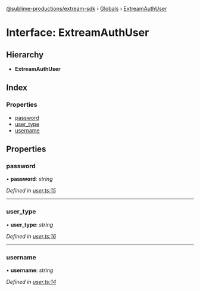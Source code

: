 [@sublime-productions/extream-sdk](../README.md) › [Globals](../globals.md) › [ExtreamAuthUser](extreamauthuser.md)

# Interface: ExtreamAuthUser

## Hierarchy

* **ExtreamAuthUser**

## Index

### Properties

* [password](extreamauthuser.md#password)
* [user_type](extreamauthuser.md#user_type)
* [username](extreamauthuser.md#username)

## Properties

###  password

• **password**: *string*

*Defined in [user.ts:15](https://github.com/Extream-SaaS/ex-sdk/blob/b2de5a9/src/user.ts#L15)*

___

###  user_type

• **user_type**: *string*

*Defined in [user.ts:16](https://github.com/Extream-SaaS/ex-sdk/blob/b2de5a9/src/user.ts#L16)*

___

###  username

• **username**: *string*

*Defined in [user.ts:14](https://github.com/Extream-SaaS/ex-sdk/blob/b2de5a9/src/user.ts#L14)*

